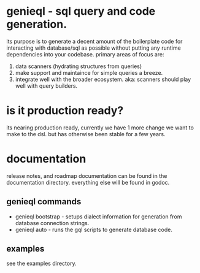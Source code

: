 # genieql - sql query and code generation.
its purpose is to generate a decent amount of the
boilerplate code for interacting with database/sql
as possible without putting any runtime dependencies
into your codebase. primary areas of focus are:
1. data scanners (hydrating structures from queries)
2. make support and maintaince for simple queries a breeze.
3. integrate well with the broader ecosystem. aka: scanners should play well
with query builders.

# is it production ready?
its nearing production ready, currently we have 1 more change we want to make to the dsl.
but has otherwise been stable for a few years.

# documentation
release notes, and roadmap documentation
can be found in the documentation directory.
everything else will be found in godoc.

## genieql commands
- genieql bootstrap - setups dialect information for generation from database connection strings.
- genieql auto - runs the gql scripts to generate database code.

## examples
see the examples directory.